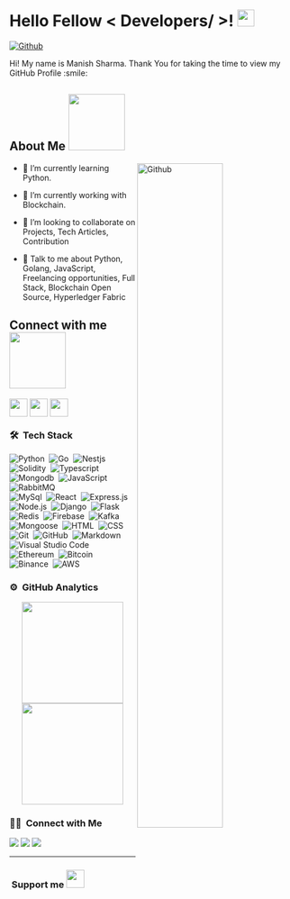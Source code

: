 <h1> Hello Fellow < Developers/ >! <img src = "https://raw.githubusercontent.com/MartinHeinz/MartinHeinz/master/wave.gif" width = 30px> </h1>
<p align='center'>
</p>

[![Github](https://img.shields.io/github/followers/manish8561?label=Follow&style=social)](https://github.com/manish8561)

<div size='20px'> Hi! My name is Manish Sharma. Thank You for taking the time to view my GitHub Profile :smile: 
</div>

<h2> About Me <img src = "https://media0.giphy.com/media/KDDpcKigbfFpnejZs6/giphy.gif?cid=ecf05e47oy6f4zjs8g1qoiystc56cu7r9tb8a1fe76e05oty&rid=giphy.gif" width = 100px></h2>

<img width="55%" align="right" alt="Github" src="https://raw.githubusercontent.com/onimur/.github/master/.resources/git-header.svg" />


- 🔭 I’m currently learning Python.

- 🌱 I’m currently working with Blockchain.

- 👯 I’m looking to collaborate on Projects, Tech Articles, Contribution 

- 💬 Talk to me about Python, Golang, JavaScript, Freelancing opportunities, Full Stack, Blockchain Open Source, Hyperledger Fabric

<h2> Connect with me <img src='https://raw.githubusercontent.com/ShahriarShafin/ShahriarShafin/main/Assets/handshake.gif' width="100px"> </h2>
<a href = 'https://www.linkedin.com/in/manish-sharma-03a95566/'> <img width = '32px' align= 'center' src="https://raw.githubusercontent.com/rahulbanerjee26/githubAboutMeGenerator/main/icons/linked-in-alt.svg"/></a> 
<a href = 'https://www.facebook.com/manish198646/'> <img width = '32px' align= 'center' src="https://raw.githubusercontent.com/rahulbanerjee26/githubAboutMeGenerator/main/icons/facebook.svg"/></a> 
<a href = 'https://github.com/manish8561'> <img width = '32px' align= 'center' src="https://raw.githubusercontent.com/rahulbanerjee26/githubAboutMeGenerator/main/icons/github.svg"/></a>
  
### 🛠 &nbsp;Tech Stack

![Python](https://img.shields.io/badge/-Python-05122A?style=flat&logo=python)&nbsp;
![Go](https://img.shields.io/badge/-Go-05122A?style=flat&logo=Go)&nbsp;
![Nestjs](https://img.shields.io/badge/-Nestjs-05122A?style=flat&logo=nestjs&logoColor=ff0000)&nbsp;
![Solidity](https://img.shields.io/badge/-Solidity-05122A?style=flat&logo=Solidity&logoColor=007ACC)&nbsp;
![Typescript](https://img.shields.io/badge/-Typescript-05122A?style=flat&logo=Typescript&logoColor=FFA518)&nbsp;
![Mongodb](https://img.shields.io/badge/-Mongodb-05122A?style=flat&logo=Mongodb&logoColor=00ff00)&nbsp;
![JavaScript](https://img.shields.io/badge/-JavaScript-05122A?style=flat&logo=javascript)&nbsp;
![RabbitMQ](https://img.shields.io/badge/-RabbitMQ-05122A?style=flat&logo=RabbitMQ&logoColor=ff0000)\
![MySql](https://img.shields.io/badge/-MySql-05122A?style=flat&logo=mysql)&nbsp;
![React](https://img.shields.io/badge/-React-05122A?style=flat&logo=react)&nbsp;
![Express.js](https://img.shields.io/badge/-Express.js-05122A?style=flat&logo=express)&nbsp;
![Node.js](https://img.shields.io/badge/-Node.js-05122A?style=flat&logo=node.js)&nbsp;
![Django](https://img.shields.io/badge/-Django-05122A?style=flat&logo=django&logoColor=092E20)&nbsp;
![Flask](https://img.shields.io/badge/-Flask-05122A?style=flat&logo=flask)&nbsp;
![Redis](https://img.shields.io/badge/-Redis-05122A?style=flat&logo=redis)&nbsp;
![Firebase](https://img.shields.io/badge/-Firebase-05122A?style=flat&logo=firebase)&nbsp;
![Kafka](https://img.shields.io/badge/-Kafka-05122A?style=flat&logo=bootstrap&logoColor=007ACC)\
![Mongoose](https://img.shields.io/badge/-Mongoose-05122A?style=flat&logo=Mongoose)&nbsp;
![HTML](https://img.shields.io/badge/-HTML-05122A?style=flat&logo=HTML5)&nbsp;
![CSS](https://img.shields.io/badge/-CSS-05122A?style=flat&logo=CSS3&logoColor=1572B6)&nbsp;
![Git](https://img.shields.io/badge/-Git-05122A?style=flat&logo=git)&nbsp;
![GitHub](https://img.shields.io/badge/-GitHub-05122A?style=flat&logo=github)&nbsp;
![Markdown](https://img.shields.io/badge/-Markdown-05122A?style=flat&logo=markdown)\
![Visual Studio Code](https://img.shields.io/badge/-Visual%20Studio%20Code-05122A?style=flat&logo=visual-studio-code&logoColor=007ACC)&nbsp;
![Ethereum](https://img.shields.io/badge/-Ethereum-05122A?style=flat&logo=Ethereum)&nbsp;
![Bitcoin](https://img.shields.io/badge/-Bitcoin-05122A?style=flat&logo=Bitcoin)&nbsp;
![Binance](https://img.shields.io/badge/-Binance-05122A?style=flat&logo=Binance)&nbsp;
![AWS](https://img.shields.io/badge/-AWS-05122A?style=flat&logo=aws)



### ⚙️ &nbsp;GitHub Analytics

<p align="center">
<a href="https://github.com/manish8561">
  <img height="180em" src="https://github-readme-stats-eight-theta.vercel.app/api?username=manish8561&show_icons=true&theme=algolia&include_all_commits=true&count_private=true"/>
  <img height="180em" src="https://github-readme-stats-eight-theta.vercel.app/api/top-langs/?username=manish8561&layout=compact&langs_count=8&theme=algolia"/>
</a>
</p>

### 🤝🏻 &nbsp;Connect with Me

<p align="center">

<a href="https://www.linkedin.com/in/manish-sharma-03a95566/"><img src="https://img.shields.io/badge/-manishsharma-0077B5?style=flat&logo=Linkedin&logoColor=white"/></a>
<a href="https://www.facebook.com/manish198646/"><img src="https://img.shields.io/badge/-@manish198646-E4405F?style=flat&logo=Instagram&logoColor=white"/></a>
<a href="https://www.facebook.com/manish198646/"><img src="https://img.shields.io/badge/-@manish-1877F2?style=flat&logo=Facebook&logoColor=white"/></a>
</p>

-----
  
  
  ### &nbsp;Support me <img src = "https://media2.giphy.com/media/QssGEmpkyEOhBCb7e1/giphy.gif?cid=ecf05e47a0n3gi1bfqntqmob8g9aid1oyj2wr3ds3mg700bl&rid=giphy.gif" width = '32px' />
